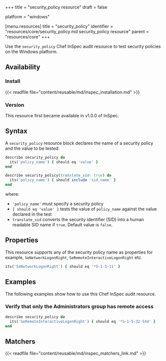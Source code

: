 +++
title = "security_policy resource"
draft = false

platform = "windows"

[menu.resources]
    title = "security_policy"
    identifier = "resources/core/security_policy.md security_policy resource"
    parent = "resources/core"
+++

Use the `security_policy` Chef InSpec audit resource to test security policies on the Windows platform.

## Availability

### Install

{{< readfile file="content/reusable/md/inspec_installation.md" >}}

### Version

This resource first became available in v1.0.0 of InSpec.

## Syntax

A `security_policy` resource block declares the name of a security policy and the value to be tested:

```ruby
describe security_policy do
  its('policy_name') { should eq 'value' }
end

describe security_policy(translate_sid: true) do
  its('policy_name') { should include 'sid_name' }
end
```

where:

- `'policy_name'` must specify a security policy
- `{ should eq 'value' }` tests the value of `policy_name` against the value declared in the test
- `translate_sid` converts the security identifier (SID) into a human readable SID name if `true`. Default value is `false`.

## Properties

This resource supports any of the security policy name as properties for example, `SeNetworkLogonRight`, `SeRemoteInteractiveLogonRight` etc.

```ruby
its('SeNetworkLogonRight') { should eq '*S-1-5-11' }
```

## Examples

The following examples show how to use this Chef InSpec audit resource.

### Verify that only the Administrators group has remote access

```ruby
describe security_policy do
  its('SeRemoteInteractiveLogonRight') { should eq '*S-1-5-32-544' }
end
```

## Matchers

{{< readfile file="content/reusable/md/inspec_matchers_link.md" >}}
